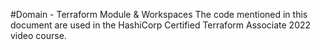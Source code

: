 #Domain - Terraform Module & Workspaces
The code mentioned in this document are used in the HashiCorp Certified Terraform Associate 2022 video course.
